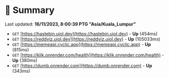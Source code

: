 # 📖 Summary
Last updated: **16/11/2023, 8:00:39 PTG "Asia/Kuala_Lumpur"**

- `GET` [https://hastebin.ujol.dev](https://hastebin.ujol.dev) - **Up** (454ms)
- `GET` [https://reddviz.ujol.dev](https://reddviz.ujol.dev) - **Up** (105033ms)
- `GET` [https://memeapi.cyclic.app](https://memeapi.cyclic.app) - **Up** (815ms)
- `GET` [https://klik.onrender.com/health](https://klik.onrender.com/health) - **Up** (380ms)
- `GET` [https://dumb.onrender.com](https://dumb.onrender.com) - **Up** (343ms)
